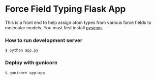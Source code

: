 # Force Field Typing Flask App

This is a front end to help assign atom types from various force fields to molecular models. You must first install <a href="https://pysimm.org/" target="_blank">pysimm</a>.

### How to run development server

```
$ python app.py
```

### Deploy with gunicorn

```
$ gunicorn app:app
```